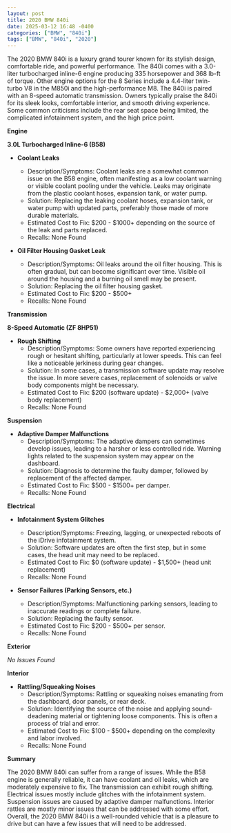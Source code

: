 ```yaml
---
layout: post
title: 2020 BMW 840i
date: 2025-03-12 16:48 -0400
categories: ["BMW", "840i"]
tags: ["BMW", "840i", "2020"]
---
```

The 2020 BMW 840i is a luxury grand tourer known for its stylish design, comfortable ride, and powerful performance. The 840i comes with a 3.0-liter turbocharged inline-6 engine producing 335 horsepower and 368 lb-ft of torque. Other engine options for the 8 Series include a 4.4-liter twin-turbo V8 in the M850i and the high-performance M8. The 840i is paired with an 8-speed automatic transmission. Owners typically praise the 840i for its sleek looks, comfortable interior, and smooth driving experience. Some common criticisms include the rear seat space being limited, the complicated infotainment system, and the high price point.

**Engine**

**3.0L Turbocharged Inline-6 (B58)**

*   **Coolant Leaks**
    *   Description/Symptoms: Coolant leaks are a somewhat common issue on the B58 engine, often manifesting as a low coolant warning or visible coolant pooling under the vehicle. Leaks may originate from the plastic coolant hoses, expansion tank, or water pump.
    *   Solution: Replacing the leaking coolant hoses, expansion tank, or water pump with updated parts, preferably those made of more durable materials.
    *   Estimated Cost to Fix: $200 - $1000+ depending on the source of the leak and parts replaced.
    *   Recalls: None Found

*   **Oil Filter Housing Gasket Leak**
    *   Description/Symptoms: Oil leaks around the oil filter housing. This is often gradual, but can become significant over time. Visible oil around the housing and a burning oil smell may be present.
    *   Solution: Replacing the oil filter housing gasket.
    *   Estimated Cost to Fix: $200 - $500+
    *   Recalls: None Found

**Transmission**

**8-Speed Automatic (ZF 8HP51)**

*   **Rough Shifting**
    *   Description/Symptoms: Some owners have reported experiencing rough or hesitant shifting, particularly at lower speeds. This can feel like a noticeable jerkiness during gear changes.
    *   Solution: In some cases, a transmission software update may resolve the issue. In more severe cases, replacement of solenoids or valve body components might be necessary.
    *   Estimated Cost to Fix: $200 (software update) - $2,000+ (valve body replacement)
    *   Recalls: None Found

**Suspension**

*   **Adaptive Damper Malfunctions**
    *   Description/Symptoms: The adaptive dampers can sometimes develop issues, leading to a harsher or less controlled ride. Warning lights related to the suspension system may appear on the dashboard.
    *   Solution: Diagnosis to determine the faulty damper, followed by replacement of the affected damper.
    *   Estimated Cost to Fix: $500 - $1500+ per damper.
    *   Recalls: None Found

**Electrical**

*   **Infotainment System Glitches**
    *   Description/Symptoms: Freezing, lagging, or unexpected reboots of the iDrive infotainment system.
    *   Solution: Software updates are often the first step, but in some cases, the head unit may need to be replaced.
    *   Estimated Cost to Fix: $0 (software update) - $1,500+ (head unit replacement)
    *   Recalls: None Found

*   **Sensor Failures (Parking Sensors, etc.)**
    *   Description/Symptoms: Malfunctioning parking sensors, leading to inaccurate readings or complete failure.
    *   Solution: Replacing the faulty sensor.
    *   Estimated Cost to Fix: $200 - $500+ per sensor.
    *   Recalls: None Found

**Exterior**

*No Issues Found*

**Interior**

*   **Rattling/Squeaking Noises**
    *   Description/Symptoms: Rattling or squeaking noises emanating from the dashboard, door panels, or rear deck.
    *   Solution: Identifying the source of the noise and applying sound-deadening material or tightening loose components. This is often a process of trial and error.
    *   Estimated Cost to Fix: $100 - $500+ depending on the complexity and labor involved.
    *   Recalls: None Found

**Summary**

The 2020 BMW 840i can suffer from a range of issues. While the B58 engine is generally reliable, it can have coolant and oil leaks, which are moderately expensive to fix. The transmission can exhibit rough shifting. Electrical issues mostly include glitches with the infotainment system. Suspension issues are caused by adaptive damper malfunctions. Interior rattles are mostly minor issues that can be addressed with some effort. Overall, the 2020 BMW 840i is a well-rounded vehicle that is a pleasure to drive but can have a few issues that will need to be addressed.

